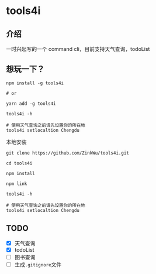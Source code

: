 # tools4i

## 介绍
一时兴起写的一个 command cli，目前支持天气查询，todoList

## 想玩一下？

```shell
npm install -g tools4i

# or

yarn add -g tools4i

tools4i -h

# 使用天气查询之前请先设置你的所在地
tools4i setlocaltion Chengdu
```


本地安装
```shell
git clone https://github.com/ZinkWu/tools4i.git

cd tools4i

npm install

npm link

tools4i -h

# 使用天气查询之前请先设置你的所在地
tools4i setlocaltion Chengdu
```

## TODO
- [x] 天气查询
- [x] todoList
- [ ] 图书查询
- [ ] 生成`.gitignore`文件
